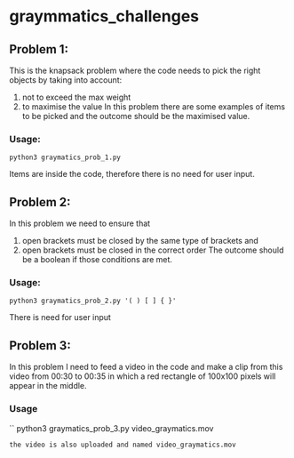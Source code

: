 # graymmatics_challenges
## Problem 1:
This is the knapsack problem where the code needs to pick the right objects by taking into account:
1. not to exceed the max weight
2. to maximise the value
In this problem there are some examples of items to be picked and the outcome should be the maximised value.
### Usage:
```
python3 graymatics_prob_1.py
```
Items are inside the code, therefore there is no need for user input.


## Problem 2:
In this problem we need to ensure that
1. open brackets must be closed by the same type of brackets and
2. open brackets must be closed in the correct order
The outcome should be a boolean if those conditions are met.

### Usage:
```
python3 graymatics_prob_2.py '( ) [ ] { }'
```
There is need for user input


## Problem 3:
In this problem I need to feed a video in the code and make a clip from this video from 00:30 to 00:35 in which a red rectangle of 100x100 pixels will appear in the middle.

### Usage
``
python3 graymatics_prob_3.py video_graymatics.mov
```
the video is also uploaded and named video_graymatics.mov
